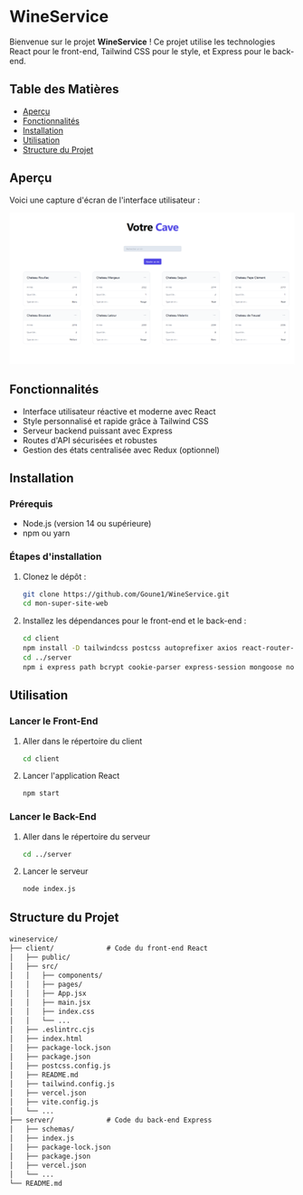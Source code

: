 # WineService

Bienvenue sur le projet **WineService** ! Ce projet utilise les technologies React pour le front-end, Tailwind CSS pour le style, et Express pour le back-end.

## Table des Matières

- [Aperçu](#aperçu)
- [Fonctionnalités](#fonctionnalités)
- [Installation](#installation)
- [Utilisation](#utilisation)
- [Structure du Projet](#structure-du-projet)

## Aperçu

Voici une capture d'écran de l'interface utilisateur :

![Aperçu du site](./client/public/image/background_hero.png)

## Fonctionnalités

- Interface utilisateur réactive et moderne avec React
- Style personnalisé et rapide grâce à Tailwind CSS
- Serveur backend puissant avec Express
- Routes d'API sécurisées et robustes
- Gestion des états centralisée avec Redux (optionnel)

## Installation

### Prérequis

- Node.js (version 14 ou supérieure)
- npm ou yarn

### Étapes d'installation

1. Clonez le dépôt :

   ```bash
   git clone https://github.com/Goune1/WineService.git
   cd mon-super-site-web

2. Installez les dépendances pour le front-end et le back-end :

   ```bash
   cd client
   npm install -D tailwindcss postcss autoprefixer axios react-router-dom @headlessui/react @heroicons/react js-cookie
   cd ../server
   npm i express path bcrypt cookie-parser express-session mongoose nodemailer connect-mongodb-session cors axios body-parser  

## Utilisation

### Lancer le Front-End 

1. Aller dans le répertoire du client

   ```bash
   cd client

2. Lancer l'application React

   ```bash
   npm start

### Lancer le Back-End

1. Aller dans le répertoire du serveur

   ```bash
   cd ../server

2. Lancer le serveur

   ```bash
   node index.js

## Structure du Projet

   ```plaintext
   wineservice/
   ├── client/             # Code du front-end React
   │   ├── public/
   │   ├── src/
   │   │   ├── components/
   │   │   ├── pages/
   │   │   ├── App.jsx
   │   │   ├── main.jsx
   │   │   ├── index.css
   │   │   └── ...
   │   ├── .eslintrc.cjs
   │   ├── index.html
   │   ├── package-lock.json
   │   ├── package.json
   │   ├── postcss.config.js
   │   ├── README.md
   │   ├── tailwind.config.js
   │   ├── vercel.json
   │   ├── vite.config.js
   │   └── ...
   ├── server/             # Code du back-end Express
   │   ├── schemas/
   │   ├── index.js
   │   ├── package-lock.json
   │   ├── package.json
   │   ├── vercel.json
   │   └── ... 
   └── README.md
